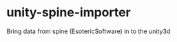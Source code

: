 unity-spine-importer
====================

Bring data from spine (EsotericSoftware) in to the unity3d
